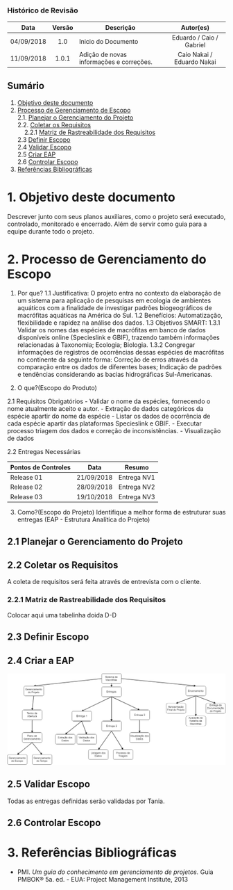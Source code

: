 ### Histórico de Revisão

| Data | Versão | Descrição | Autor(es) |
| :---: | :---: | --- | :---: |
| 04/09/2018 | 1.0 | Inicio do Documento | Eduardo / Caio / Gabriel|
| 11/09/2018 | 1.0.1 | Adição de novas informações e correções. | Caio Nakai / Eduardo Nakai|
## Sumário

1. [Objetivo deste documento](#1-Objetivo-deste-documento)
2. [Processo de Gerenciamento de Escopo](#2-processo-de-gerenciamento-do-escopo)    
  2.1. [Planejar o Gerenciamento do Projeto](#21-planejar-o-gerenciamento-do-projeto)    
  2.2. [Coletar os Requisitos](#22-coletar-os-requisitos)      
&nbsp;&nbsp;&nbsp;&nbsp;2.2.1 [Matriz de Rastreabilidade dos Requisitos](#221-matriz-de-rastreabilidade-dos-requisitos)    
  2.3 [Definir Escopo](#23-definir-escopo)    
  2.4 [Validar Escopo](#25-validar-escopo)    
  2.5 [Criar EAP](#24-criar-a-eap)    
  2.6 [Controlar Escopo](#26-controlar-escopo)   
3. [Referências Bibliográficas](#3-refer%C3%AAncias-bibliogr%C3%A1ficas)  


# 1. Objetivo deste documento
Descrever junto com seus planos auxiliares, como o projeto será executado, controlado, monitorado e encerrado.
Além de servir como guia para a equipe durante todo o projeto.

# 2. Processo de Gerenciamento do Escopo
1. Por que?
  1.1 Justificativa: O projeto entra no contexto da elaboração de um sistema para aplicação de pesquisas em ecologia de ambientes aquáticos com a finalidade de investigar padrões biogeográficos de macrófitas aquáticas na América do Sul.
  1.2 Benefícios: Automatização, flexibilidade e rapidez na análise dos dados.
  1.3 Objetivos SMART: 
    1.3.1 Validar os nomes das espécies de macrófitas em banco de dados disponíveis online (Specieslink e GBIF), trazendo também informações relacionadas à Taxonomia; Ecologia; Biologia.
    1.3.2 Congregar informações de registros de ocorrências dessas espécies de macrófitas no continente da seguinte forma: Correção de erros através da comparação entre os dados de diferentes bases; Indicação de padrões e tendências considerando as bacias hidrográficas Sul-Americanas.

2. O que?(Escopo do Produto)

  2.1 Requisitos Obrigatórios
    - Validar o nome da espécies, fornecendo o nome atualmente aceito e autor.
    - Extração de dados categóricos da espécie apartir do nome da espécie 
    - Listar os dados de ocorrência de cada espécie apartir das plataformas Specieslink e GBIF. 
    - Executar processo triagem dos dados e correção de inconsistências.
    - Visualização de dados
    
  2.2 Entregas Necessárias
  
   **Pontos de Controles**     | **Data**          |  **Resumo** 
-----------------------------|-------------------|-----------
Release 01                   | 21/09/2018 | Entrega NV1
Release 02                   | 28/09/2018 | Entrega NV2
Release 03                   | 19/10/2018 | Entrega NV3

3. Como?(Escopo do Projeto)
 Identifique a melhor forma de estruturar suas entregas (EAP - Estrutura Analítica do Projeto)


## 2.1 Planejar o Gerenciamento do Projeto

## 2.2 Coletar os Requisitos
A coleta de requisitos será feita através de entrevista com o cliente.

### 2.2.1 Matriz de Rastreabilidade dos Requisitos
Colocar aqui uma tabelinha doida D-D
## 2.3 Definir Escopo

## 2.4 Criar a EAP
![EAP](https://raw.githubusercontent.com/ltdagabriel/Database-Macrophytes/master/PMO/EAP.png)

## 2.5 Validar Escopo
Todas as entregas definidas serão validadas por Tania. 
## 2.6 Controlar Escopo

# 3. Referências Bibliográficas

* PMI. *Um guia do conhecimento em gerenciamento de projetos.* Guia PMBOK® 5a. ed. - EUA: Project Management Institute, 2013
